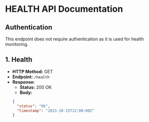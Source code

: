 # HEALTH API Documentation

## Authentication
This endpoint does not require authentication as it is used for health monitoring.

## 1. Health
- **HTTP Method:** GET
- **Endpoint:** `/health`
- **Response:**
  - **Status:** 200 OK
  - **Body:**
  ```json
  {
    "status": "Ok",
    "timestamp": "2023-10-15T12:00:00Z"
  }

